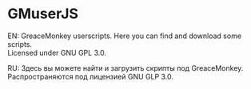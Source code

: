 # GMuserJS
EN:
GreaceMonkey userscripts. 
Here you can find and download some scripts.  
Licensed under GNU GPL 3.0.  

RU:
Здесь вы можете найти и загрузить скрипты под GreaceMonkey.  
Распространяются под лицензией GNU GLP 3.0.
